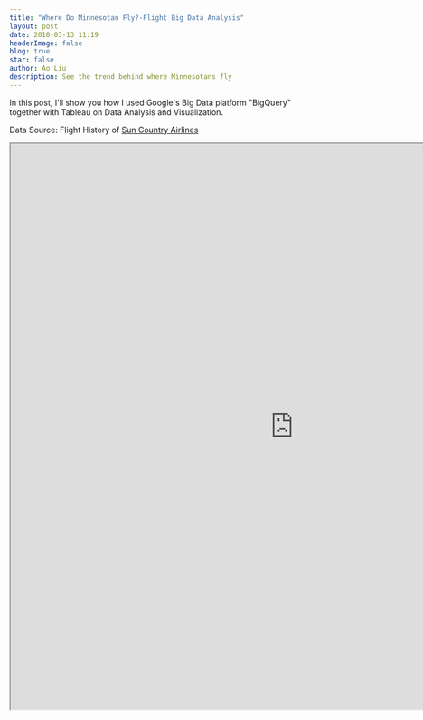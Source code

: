 ```yaml
---
title: "Where Do Minnesotan Fly?-Flight Big Data Analysis"
layout: post
date: 2018-03-13 11:19
headerImage: false
blog: true
star: false
author: Ao Liu
description: See the trend behind where Minnesotans fly 
---
```


In this post, I'll show you how I used Google's Big Data platform "BigQuery" together with Tableau on Data Analysis and Visualization. 

Data Source: Flight History of [Sun Country Airlines
](https://en.wikipedia.org/wiki/Sun_Country_Airlines)

<iframe align = "center" width = "1000" height = "1000" src="https://public.tableau.com/views/sun_2/Dashboard1?:embed=y&:display_count=yes&publish=yes"/>


